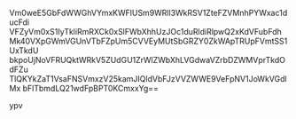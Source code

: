 Vm0weE5GbFdWWGhVYmxKWFlUSm9WRll3WkRSV1ZteFZVMnhPYWxac1ducFdi
VFZyVm0xS1IyTkliRmRXCk0xSlFWbXhhUzJOc1duRldiRlpwQ2xKdVFubFdh
Mk40VXpGWmVGUnVTbFZpUm5CVVEyMUtSbGRZY0ZkWApTRUpFVmtSS1UxTkdU
bkpoUjNoVFRUQktWRkV5ZUdGU1ZrWlZWbXhLVGdwaVZrbDZWMVprTkdOdFZu
TlQKYkZaT1VsaFNSVmxzV25kamJIQldVbFJzVVZWWE9VeFpNV1JoWkVGdlMx
bFlTbmdLQ21wdFpBPT0KCmxxYg==

ypv